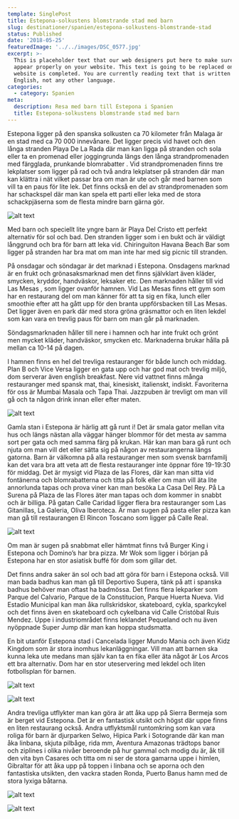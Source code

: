 ```yaml
---
template: SinglePost
title: Estepona-solkustens blomstrande stad med barn
slug: destinationer/spanien/estepona-solkustens-blomstrande-stad
status: Published
date: '2018-05-25'
featuredImage: '../../images/DSC_0577.jpg'
excerpt: >-
  This is placeholder text that our web designers put here to make sure words
  appear properly on your website. This text is going to be replaced once the
  website is completed. You are currently reading text that is written in
  English, not any other language.
categories:
  - category: Spanien
meta:
  description: Resa med barn till Estepona i Spanien
  title: Estepona-solkustens blomstrande stad med barn
---
```

Estepona ligger på den spanska solkusten ca 70 kilometer från Malaga är en stad med ca 70 000 innevånare. Det ligger precis vid havet och den långa stranden Playa De La Rada där man kan ligga på stranden och sola eller ta en promenad eller joggingrunda längs den långa strandpromenaden med färgglada, prunkande blomrabatter . Vid strandpromenaden finns tre lekplatser som ligger på rad och två andra lekplatser på stranden där man kan klättra i nät vilket passar bra om man är ute och går med barnen som vill ta en paus för lite lek. Det finns också en del av strandpromenaden som har schackspel där man kan spela ett parti eller leka med de stora schackpjäserna som de flesta mindre barn gärna gör.

![alt text](/images/DSC_0577.jpg "Playa de la Rada i Estepona")

Med barn och speciellt lite yngre barn är Playa Del Cristo ett perfekt alternativ för sol och bad. Den stranden ligger som i en bukt och är väldigt långgrund och bra för barn att leka vid. Chiringuiton Havana Beach Bar som ligger på stranden har bra mat om man inte har med sig picnic till stranden. 

På onsdagar och söndagar är det marknad i Estepona. Onsdagens marknad är en frukt och grönasaksmarknad men det finns självklart även kläder, smycken, kryddor, handväskor, leksaker etc. Den marknaden håller till vid Las Mesas , som ligger ovanför hamnen. Vid Las Mesas finns ett gym som har en restaurang del om man känner för att ta sig en fika, lunch eller smoothie efter att ha gått upp för den branta uppförsbacken till Las Mesas. Det ligger även en park där med stora gröna gräsmattor och en liten lekdel som kan vara en trevlig paus för barn om man går på marknaden. 

Söndagsmarknaden håller till nere i hamnen och har inte frukt och grönt men mycket kläder, handväskor, smycken etc.  Marknaderna brukar hålla på mellan ca 10-14 på dagen. 

I hamnen finns en hel del trevliga restauranger för både lunch och middag. Plan B och Vice Versa ligger en gata upp och har god mat och trevlig miljö, dom serverar även english breakfast. Nere vid vattnet finns många restauranger med spansk mat, thai, kinesiskt, italienskt, indiskt. Favoriterna för oss är Mumbai Masala och Tapa Thai. Jazzpuben är trevligt om man vill gå och ta någon drink innan eller efter maten. 

![alt text](/images/DSC_0661.jpg "Plaza Manuel Alcantara i Estepona")

Gamla stan i Estepona är härlig att gå runt i! Det är smala gator mellan vita hus och längs nästan alla väggar hänger blommor för det mesta av samma sort per gata och med samma färg på krukan. Här kan man bara gå runt och njuta om man vill det eller sätta sig på någon av restaurangerna längs gatorna. Barn är välkomna på alla restauranger men som svensk barnfamilj kan det vara bra att veta att de flesta restauranger inte öppnar före 19-19:30 för middag. Det är mysigt vid Plaza de las Flores, där kan man sitta vid fontänerna och blomrabatterna och titta på folk eller om man vill äta lite annorlunda tapas och prova viner kan man besöka La Casa Del Rey. På La Surena på Plaza de las Flores äter man tapas och dom kommer in snabbt och är billiga. På gatan Calle Caridad ligger flera bra restauranger som Las Gitanillas, La Galeria, Oliva Iberoteca. Är man sugen på pasta eller pizza kan man gå till restaurangen  El Rincon Toscano som ligger på Calle Real.

![alt text](/images/DSC_0681.jpg "Gata i Estepona")

Om man är sugen på snabbmat eller hämtmat finns två Burger King i Estepona och Domino’s har bra pizza.  Mr Wok som ligger i början på Estepona har en stor asiatisk buffé för dom som gillar det. 

Det finns andra saker än sol och bad att göra för barn i Estepona också. Vill man bada badhus kan man gå till Deportivo Supera, tänk på att i spanska badhus behöver man oftast ha badmössa. Det finns flera lekparker som Parque del Calvario, Parque de la Constitucion, Parque Huerta Nueva. Vid Estadio Municipal kan man åka rullskridskor, skateboard, cykla, sparkcykel och det finns även en skateboard och cykelbana vid Calle Cristóbal Ruis Mendez. Uppe i industriområdet finns leklandet Pequeland och nu även nyöppnade Super Jump där man kan hoppa studsmatta. 

En bit utanför Estepona stad i Cancelada ligger Mundo Mania och även Kidz Kingdom som är stora inomhus lekanläggningar. Vill man att barnen ska kunna leka ute medans man själv kan ta en fika eller äta något är Los Arcos ett bra alternativ. Dom har en stor uteservering med lekdel och liten fotbollsplan för barnen. 

![alt text](/images/DSC_0711.jpg "Gibraltar klippan i Gibraltar")

![alt text](/images/DSC_3972.jpg "Den vita byn Casares")

Andra trevliga utflykter man kan göra är att åka upp på Sierra Bermeja som är berget vid Estepona. Det är en fantastisk utsikt och högst där uppe finns en liten restaurang också. Andra utflyktsmål runtomkring som kan vara roliga för barn är djurparken Selwo, Hipica Park i Sotogrande där kan man åka linbana, skjuta pilbåge, rida mm, Aventura Amazonas trädtops banor och ziplines i olika nivåer beroende på hur gammal och modig du är, åk till den vita byn Casares och titta om ni ser de stora gamarna uppe i himlen, Gibraltar för att åka upp på toppen i linbana och se aporna och den fantastiska utsikten, den vackra staden Ronda, Puerto Banus hamn med de stora lyxiga båtarna.

![alt text](/images/DSC_1617.jpg "Viadukten i Ronda")

![alt text](/images/DSC_1628.jpg "Utsikt från Ronda")






